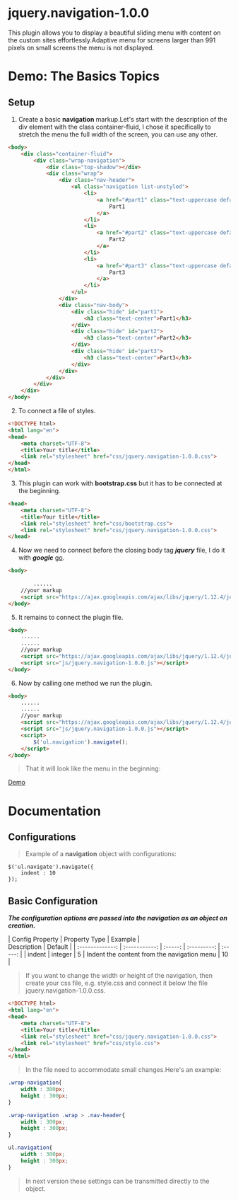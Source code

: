 # jquery.navigation-1.0.0
This plugin allows you to display a beautiful sliding menu with content on the custom sites effortlessly.Adaptive menu for screens larger than 991 pixels on small screens the menu is not displayed.
# Demo: The Basics Topics
## Setup
1. Create a basic **navigation** markup.Let's start with the description of the div element with the class container-fluid, I chose it specifically to stretch the menu the full width of the screen, you can use any other.
```html
<body>
	<div class="container-fluid">
		<div class="wrap-navigation">
			<div class="top-shadow"></div>
			<div class="wrap">
				<div class="nav-header">
					<ul class="navigation list-unstyled">
						<li>
							<a href="#part1" class="text-uppercase default">
								Part1
							</a>
						</li>
						<li>
							<a href="#part2" class="text-uppercase default">
								Part2
							</a>
						</li>
						<li>
							<a href="#part3" class="text-uppercase default">
								Part3
							</a>
						</li>
					</ul>
				</div>
				<div class="nav-body">
					<div class="hide" id="part1">
						<h3 class="text-center">Part1</h3>
					</div>
					<div class="hide" id="part2">
						<h3 class="text-center">Part2</h3>
					</div>
					<div class="hide" id="part3">
						<h3 class="text-center">Part3</h3>
					</div>
				</div>
			</div>
		</div>
	</div>
</body>
```
2. To connect a file of styles.
```html
<!DOCTYPE html>
<html lang="en">
<head>
	<meta charset="UTF-8">
	<title>Your title</title>
	<link rel="stylesheet" href="css/jquery.navigation-1.0.0.css">
</head>
</html>
```
3. This plugin can work with **bootstrap.css** but it has to be connected at the beginning.
```html
<head>
	<meta charset="UTF-8">
	<title>Your title</title>
	<link rel="stylesheet" href="css/bootstrap.css">
	<link rel="stylesheet" href="css/jquery.navigation-1.0.0.css">
</head>
```
4. Now we need to connect before the closing body tag ***jquery*** file, I do it with ***google*** [go](https://developers.google.com/speed/libraries/#jquery).
```html
<body>
	
		......
	//your markup
	<script src="https://ajax.googleapis.com/ajax/libs/jquery/1.12.4/jquery.min.js"></script>
</body>
```
5. It remains to connect the plugin file.
```html
<body>
	......
	......
	//your markup
	<script src="https://ajax.googleapis.com/ajax/libs/jquery/1.12.4/jquery.min.js"></script>
	<script src="js/jquery.navigation-1.0.0.js"></script>
</body>
```
6. Now by calling one method we run the plugin.
```html
<body>
	......
	......
	//your markup
	<script src="https://ajax.googleapis.com/ajax/libs/jquery/1.12.4/jquery.min.js"></script>
	<script src="js/jquery.navigation-1.0.0.js"></script>
	<script>
		$('ul.navigation').navigate();
	</script>
</body>
```
> That it will look like the menu in the beginning:

[Demo](https://andrey1787.github.io/jquery.navigation-1.0.0/)

# Documentation
## Configurations

> Example of a **navigation** object with configurations:

	$('ul.navigate').navigate({
		indent : 10
	});

## Basic Configuration

***The configuration options are passed into the navigation as an object on creation.***

| Config Property | Property Type | Example |      
     Description         | Default |
| :-------------: | :-----------: | :-----: | :---------: | :-----: |
| indent          | integer       | 5       | Indent the content from the navigation menu | 10      |

> If you want to change the width or height of the navigation, then create your css file, e.g. style.css and connect it below the file jquery.navigation-1.0.0.css.

```html
<!DOCTYPE html>
<html lang="en">
<head>
	<meta charset="UTF-8">
	<title>Your title</title>
	<link rel="stylesheet" href="css/jquery.navigation-1.0.0.css">
	<link rel="stylesheet" href="css/style.css">
</head>
</html>
```

> In the file need to accommodate small changes.Here's an example:

```css
.wrap-navigation{
	width : 300px;
	height : 300px;
}

.wrap-navigation .wrap > .nav-header{
	width : 300px;
	height : 300px;
}

ul.navigation{
	width : 300px;
	height : 300px;
}
```
> In next version these settings can be transmitted directly to the object.